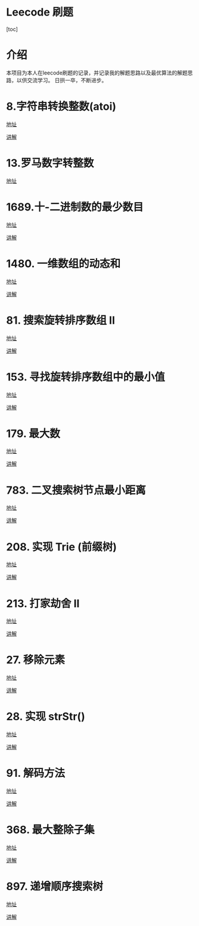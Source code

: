 Leecode 刷题
===
[toc]


# 介绍

本项目为本人在leecode刷题的记录，并记录我的解题思路以及最优算法的解题思路，以供交流学习。
日拱一卒，不断进步。

# 8.字符串转换整数(atoi)
[地址](https://leetcode-cn.com/problems/string-to-integer-atoi/)

[讲解](./leecode/leecode8.md)

# 13.罗马数字转整数
[地址](https://leetcode-cn.com/problems/roman-to-integer/)


# 1689.十-二进制数的最少数目
[地址](https://leetcode-cn.com/problems/partitioning-into-minimum-number-of-deci-binary-numbers/)

[讲解](./leecode/leecode1689.md)


# 1480. 一维数组的动态和
[地址](https://leetcode-cn.com/problems/running-sum-of-1d-array/)

[讲解](./leecode/leecode1480.md)

# 81. 搜索旋转排序数组 II
[地址](https://leetcode-cn.com/problems/search-in-rotated-sorted-array-ii/)

[讲解](./leecode/leecode81.md)

# 153. 寻找旋转排序数组中的最小值
[地址](https://leetcode-cn.com/problems/find-minimum-in-rotated-sorted-array/)

[讲解](./leecode/leecode153.md)


# 179. 最大数
[地址](https://leetcode-cn.com/problems/largest-number/)

[讲解](./leecode/leecode179.md)


# 783. 二叉搜索树节点最小距离
[地址](https://leetcode-cn.com/problems/minimum-distance-between-bst-nodes/)

[讲解](./leecode/leecode783.md)


# 208. 实现 Trie (前缀树)
[地址](https://leetcode-cn.com/problems/implement-trie-prefix-tree/)

[讲解](./leecode/leecode208.md)

# 213. 打家劫舍 II
[地址](https://leetcode-cn.com/problems/house-robber-ii/)

[讲解](./leecode/leecode213.md)


# 27. 移除元素
[地址](https://leetcode-cn.com/problems/remove-element/)

[讲解](./leecode/leecode27.md)

# 28. 实现 strStr()
[地址](https://leetcode-cn.com/problems/implement-strstr/)

[讲解](./leecode/leecode28.md)


# 91. 解码方法
[地址](https://leetcode-cn.com/problems/decode-ways/)

[讲解](./leecode/leecode91.md)


# 368. 最大整除子集
[地址](https://leetcode-cn.com/problems/largest-divisible-subset/)

[讲解](./leecode/leecode368.md)


# 897. 递增顺序搜索树
[地址](https://leetcode-cn.com/problems/increasing-order-search-tree/)


[讲解](./leecode/leecode897.md)
